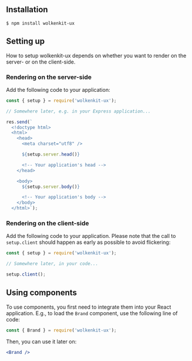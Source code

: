 ## Installation

```shell
$ npm install wolkenkit-ux
```

## Setting up

How to setup wolkenkit-ux depends on whether you want to render on the server- or on the client-side.

### Rendering on the server-side

Add the following code to your application:

```javascript static
const { setup } = require('wolkenkit-ux');

// Somewhere later, e.g. in your Express application...

res.send(`
  <!doctype html>
  <html>
    <head>
      <meta charset="utf8" />

      ${setup.server.head()}

      <!-- Your application's head -->
    </head>

    <body>
      ${setup.server.body()}

      <!-- Your application's body -->
    </body>
  </html>`);
```

### Rendering on the client-side

Add the following code to your application. Please note that the call to `setup.client` should happen as early as possible to avoid flickering:

```javascript static
const { setup } = require('wolkenkit-ux');

// Somewhere later, in your code...

setup.client();
```

## Using components

To use components, you first need to integrate them into your React application. E.g., to load the `Brand` component, use the following line of code:

```javascript static
const { Brand } = require('wolkenkit-ux');
```

Then, you can use it later on:

```jsx static
<Brand />
```
